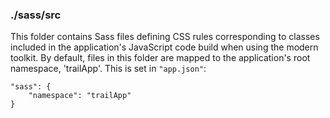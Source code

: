 ### ./sass/src

This folder contains Sass files defining CSS rules corresponding to classes
included in the application's JavaScript code build when using the modern toolkit.
By default, files in this folder are mapped to the application's root namespace, 'trailApp'.
This is set in `"app.json"`:

    "sass": {
        "namespace": "trailApp"
    }